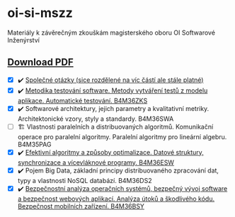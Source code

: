 # oi-si-mszz
Materiály k závěrečným zkouškám magisterského oboru OI Softwarové Inženýrství 

## [Download PDF](https://github.com/Pryx/oi-si-mszz/releases/download/0.9/softwarove-inzenyrstvi.pdf)


- [x] ✔️ [Společné otázky (sice rozdělené na víc částí ale stále platné)](https://github.com/mychalvlcek/cvut-oi-mssz)
- [x] ✔️ [Metodika testování software. Metody vytváření testů z modelu aplikace. Automatické testování. B4M36ZKS](https://github.com/draliii/oi-mszz)
- [X] ✔️ Softwarové architektury, jejich parametry a kvalitativní metriky. Architektonické vzory, styly a standardy. B4M36SWA
- [ ] 🏗️ Vlastnosti paralelních a distribuovaných algoritmů. Komunikační operace pro paralelní algoritmy. Paralelní algoritmy pro lineární algebru. B4M35PAG
- [X] ✔️ [Efektivní algoritmy a způsoby optimalizace. Datové struktury, synchronizace a vícevláknové programy. B4M36ESW](http://oi-by-teaparty.eu/domains/oi-by-teaparty.eu/doku.php/courses/b4m36esw)
- [X] ✔️ Pojem Big Data, základní principy distribuovaného zpracování dat, typy a vlastnosti NoSQL databází. B4M36DS2
- [x] ✔️ [Bezpečnostní analýza operačních systémů, bezpečný vývoj software a bezpečnost webových aplikací. Analýza útoků a škodlivého kódu. Bezpečnost mobilních zařízení. B4M36BSY](http://oi-by-teaparty.eu/domains/oi-by-teaparty.eu/doku.php/courses/b4m36bsy)
